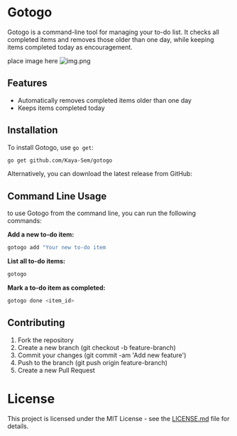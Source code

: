 # Gotogo

Gotogo is a command-line tool for managing your to-do list. It checks all completed items and removes those older than one day, while keeping items completed today as encouragement.

place image here
![img.png](img.png)

## Features

- Automatically removes completed items older than one day
- Keeps items completed today

## Installation

To install Gotogo, use `go get`:

```sh
go get github.com/Kaya-Sem/gotogo
```
Alternatively, you can download the latest release from GitHub:

## Command Line Usage

to use Gotogo from the command line, you can run the following commands:

**Add a new to-do item:**

```sh
gotogo add "Your new to-do item
```

**List all to-do items:**

```sh
gotogo
```

**Mark a to-do item as completed:**

```sh
gotogo done <item_id>
```

## Contributing

1. Fork the repository
2. Create a new branch (git checkout -b feature-branch)
3. Commit your changes (git commit -am 'Add new feature')
4. Push to the branch (git push origin feature-branch)
5. Create a new Pull Request

# License

This project is licensed under the MIT License - see the [LICENSE.md](LICENSE.md) file for details.
